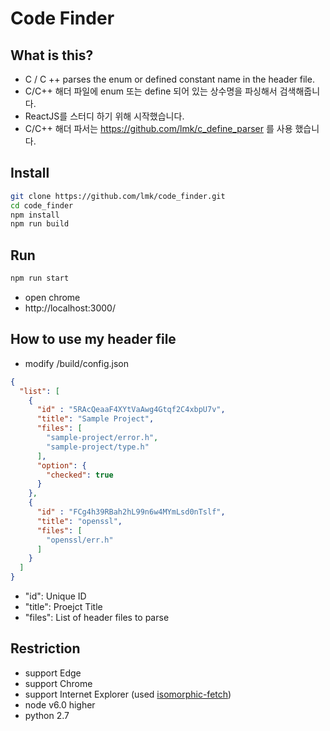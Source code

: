 # Code Finder

## What is this?
 * C / C ++ parses the enum or defined constant name in the header file.
 * C/C++ 해더 파일에 enum 또는 define 되어 있는 상수명을 파싱해서 검색해줍니다.
 * ReactJS를 스터디 하기 위해 시작했습니다.
 * C/C++ 해더 파서는 https://github.com/lmk/c_define_parser 를 사용 했습니다.
 
## Install
```bash
git clone https://github.com/lmk/code_finder.git
cd code_finder
npm install
npm run build
```

## Run
```bash
npm run start
```

 * open chrome
 * http://localhost:3000/


## How to use my header file

  * modify /build/config.json

```json
{
  "list": [
    {
      "id" : "5RAcQeaaF4XYtVaAwg4Gtqf2C4xbpU7v",
      "title": "Sample Project",
      "files": [
        "sample-project/error.h",
        "sample-project/type.h"
      ],
      "option": {
        "checked": true
      }
    },
    {
      "id" : "FCg4h39RBah2hL99n6w4MYmLsd0nTslf",
      "title": "openssl",
      "files": [
        "openssl/err.h"
      ]
    }
  ]
}

```
  * "id": Unique ID
  * "title": Proejct Title
  * "files": List of header files to parse

## Restriction
  * support Edge
  * support Chrome
  * support Internet Explorer (used [isomorphic-fetch](https://github.com/matthew-andrews/isomorphic-fetch))
  * node v6.0 higher
  * python 2.7
